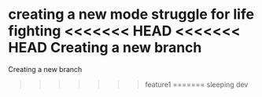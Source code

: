creating a new mode
 struggle for life
fighting
<<<<<<< HEAD
<<<<<<< HEAD
Creating a new branch
=======
Creating a new branch
>>>>>>> feature1
=======
sleeping
>>>>>>> dev
